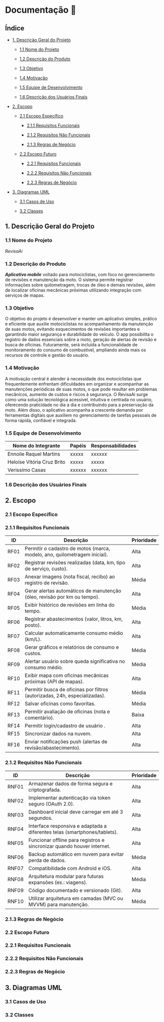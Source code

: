 # Documentação 📑
## Índice

- [1. Descrição Geral do Projeto](#1-descrição-geral-do-projeto)
  
  - [1.1 Nome do Projeto](#11-nome-do-projeto)
    
  - [1.2 Descrição do Produto](#12-descrição-do-produto)
    
  - [1.3 Objetivo](#13-objetivo)
    
  - [1.4 Motivação](#14-motivação)
    
  - [1.5 Equipe de Desenvolvimento](#15-equipe-de-desenvolvimento)
    
  - [1.6 Descrição dos Usuários Finais](#16-descrição-dos-usuários-finais)

- [2. Escopo](#2-escopo)
  
  - [2.1 Escopo Específico](#21-escopo-específico)
    
    - [2.1.1 Requisitos Funcionais](#211-requisitos-funcionais)
      
    - [2.1.2 Requisitos Não Funcionais](#212-requisitos-não-funcionais)
      
    - [2.1.3 Regras de Negócio](#213-regras-de-negócio)
      
  - [2.2 Escopo Futuro](#22-escopo-futuro)
    
    - [2.2.1 Requisitos Funcionais](#221-requisitos-funcionais)
      
    - [2.2.2 Requisitos Não Funcionais](#222-requisitos-não-funcionais)
      
    - [2.2.3 Regras de Negócio](#223-regras-de-negócio)

- [3. Diagramas UML](#3-diagramas-uml)
  
  - [3.1 Casos de Uso](#31-casos-de-uso)
    
  - [3.2 Classes](#32-classes)

    
## 1. Descrição Geral do Projeto

### 1.1 Nome do Projeto

*RevisaAi*

### 1.2 Descrição do Produto

_**Aplicativo mobile**_ voltado para motociclistas, com foco no gerenciamento de revisões e manutenção da moto. O sistema permite registrar informações sobre quilometragem, trocas de óleo e demais revisões, além de localizar oficinas mecânicas próximas utilizando integração com serviços de mapas.

### 1.3 Objetivo

O objetivo do projeto é desenvolver e manter um aplicativo simples, prático e eficiente que auxilie motociclistas no acompanhamento da manutenção de suas motos, evitando esquecimentos de revisões importantes e garantindo maior segurança e durabilidade do veículo. O app possibilita o registro de dados essenciais sobre a moto, geração de alertas de revisão e busca de oficinas. Futuramente, será incluída a funcionalidade de monitoramento do consumo de combustível, ampliando ainda mais os recursos de controle e gestão do usuário.

### 1.4 Motivação 

A motivação central é atender à necessidade dos motociclistas que frequentemente enfrentam dificuldades em organizar e acompanhar as manutenções periódicas de suas motos, o que pode resultar em problemas mecânicos, aumento de custos e riscos à segurança. O RevisaAi surge como uma solução tecnológica acessível, intuitiva e centrada no usuário, oferecendo praticidade no dia a dia e contribuindo para a preservação da moto. Além disso, o aplicativo acompanha a crescente demanda por ferramentas digitais que auxiliem no gerenciamento de tarefas pessoais de forma rápida, confiável e integrada.

### 1.5 Equipe de Desenvolvimento

| Nome do Integrante | Papéis | Responsabilidades |
|--------------------|--------|-------------------|
| Ennoile Raquel Martins | xxxxx | xxxxxx |
| Heloíse Vitória Cruz Brito | xxxxx | xxxxx |
| Verissímo Casas | xxxxxx | xxxxxx | 

### 1.6 Descrição dos Usuários Finais

## 2. Escopo

### 2.1 Escopo Específico

### 2.1.1 Requisitos Funcionais 

| ID   | Descrição                                                                 | Prioridade |
|------|---------------------------------------------------------------------------|------------|
| RF01 | Permitir o cadastro de motos (marca, modelo, ano, quilometragem inicial).  | Alta       |
| RF02 | Registrar revisões realizadas (data, km, tipo de serviço, custo).          | Alta       |
| RF03 | Anexar imagens (nota fiscal, recibo) ao registro de revisão.               | Média      |
| RF04 | Gerar alertas automáticos de manutenção (óleo, revisão por km ou tempo).   | Alta       |
| RF05 | Exibir histórico de revisões em linha do tempo.                            | Média      |
| RF06 | Registrar abastecimentos (valor, litros, km, posto).                       | Alta       |
| RF07 | Calcular automaticamente consumo médio (km/L).                             | Alta       |
| RF08 | Gerar gráficos e relatórios de consumo e custos.                           | Média      |
| RF09 | Alertar usuário sobre queda significativa no consumo médio.                | Média      |
| RF10 | Exibir mapa com oficinas mecânicas próximas (API de mapas).                | Alta       |
| RF11 | Permitir busca de oficinas por filtros (autorizadas, 24h, especializadas). | Média      |
| RF12 | Salvar oficinas como favoritas.                                            | Média      |
| RF13 | Permitir avaliação de oficinas (nota e comentário).                        | Baixa      |
| RF14 | Permitir login/cadastro de usuário .                                       | Alta       |
| RF15 | Sincronizar dados na nuvem.                                                | Alta       |
| RF16 | Enviar notificações push (alertas de revisão/abastecimento).               | Alta       |


### 2.1.2 Requisitos Não Funcionais 

| ID    | Descrição                                                                 | Prioridade |
|-------|---------------------------------------------------------------------------|------------|
| RNF01 | Armazenar dados de forma segura e criptografada.                          | Alta       |
| RNF02 | Implementar autenticação via token seguro (OAuth 2.0).                    | Alta       |
| RNF03 | Dashboard inicial deve carregar em até 3 segundos.                        | Alta       |
| RNF04 | Interface responsiva e adaptada a diferentes telas (smartphones/tablets). | Alta       |
| RNF05 | Funcionar offline para registros e sincronizar quando houver internet.    | Alta       |
| RNF06 | Backup automático em nuvem para evitar perda de dados.                    | Média      |
| RNF07 | Compatibilidade com Android e iOS.                                        | Alta       |
| RNF08 | Arquitetura modular para futuras expansões (ex.: viagens).                | Média      |
| RNF09 | Código documentado e versionado (Git).                                    | Alta       |
| RNF10 | Utilizar arquitetura em camadas (MVC ou MVVM) para manutenção.            | Média      |


### 2.1.3 Regras de Negócio

### 2.2 Escopo Futuro

### 2.2.1 Requisitos Funcionais

### 2.2.2 Requisitos Não Funcionais 

### 2.2.3 Regras de Negócio 

## 3. Diagramas UML

### 3.1 Casos de Uso

### 3.2 Classes 
